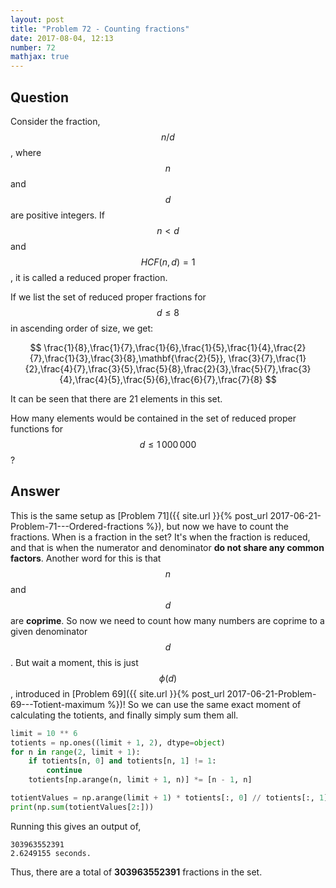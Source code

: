 ```yaml
---
layout: post
title: "Problem 72 - Counting fractions"
date: 2017-08-04, 12:13
number: 72
mathjax: true
---
```


## Question

Consider the fraction, $$n/d$$, where $$n$$ and $$d$$ are positive integers. If $$n<d$$ and $$HCF(n,d)=1$$, it is called a reduced proper fraction.

If we list the set of reduced proper fractions for $$d\leq 8$$ in ascending order of size, we get:


$$
\frac{1}{8},\frac{1}{7},\frac{1}{6},\frac{1}{5},\frac{1}{4},\frac{2}{7},\frac{1}{3},\frac{3}{8},\mathbf{\frac{2}{5}}, \frac{3}{7},\frac{1}{2},\frac{4}{7},\frac{3}{5},\frac{5}{8},\frac{2}{3},\frac{5}{7},\frac{3}{4},\frac{4}{5},\frac{5}{6},\frac{6}{7},\frac{7}{8}
$$


It can be seen that there are 21 elements in this set.

How many elements would be contained in the set of reduced proper functions for $$d\leq 1\,000\,000$$?

## Answer

This is the same setup as [Problem 71]({{ site.url }}{% post_url 2017-06-21-Problem-71---Ordered-fractions %}), but now we have to count the fractions. When is a fraction in the set? It's when the fraction is reduced, and that is when the numerator and denominator **do not share any common factors**. Another word for this is that $$n$$ and $$d$$ are **coprime**. So now we need to count how many numbers are coprime to a given denominator $$d$$. But wait a moment, this is just $$\phi(d)$$, introduced in [Problem 69]({{ site.url }}{% post_url 2017-06-21-Problem-69---Totient-maximum %})! So we can use the same exact moment of calculating the totients, and finally simply sum them all. 

```python
limit = 10 ** 6
totients = np.ones((limit + 1, 2), dtype=object)
for n in range(2, limit + 1):
    if totients[n, 0] and totients[n, 1] != 1:
        continue
    totients[np.arange(n, limit + 1, n)] *= [n - 1, n]

totientValues = np.arange(limit + 1) * totients[:, 0] // totients[:, 1]
print(np.sum(totientValues[2:]))
```

Running this gives an output of,

```
303963552391
2.6249155 seconds.
```

Thus, there are a total of **303963552391** fractions in the set.